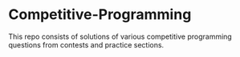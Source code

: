 # Competitive-Programming
This repo consists of solutions of various competitive programming questions from contests and practice sections.
